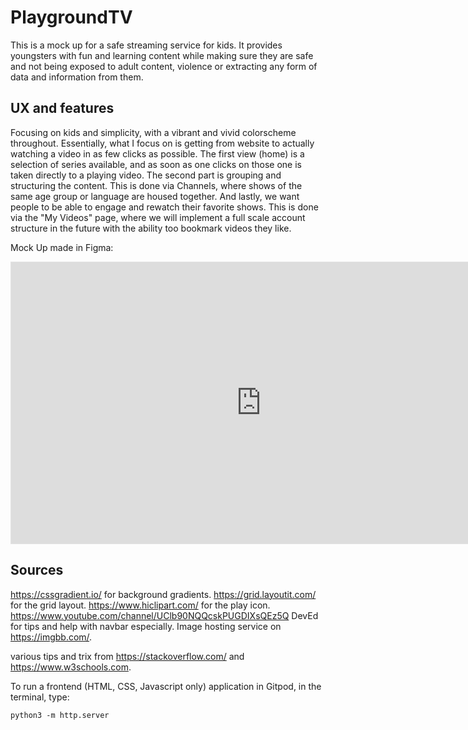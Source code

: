 # PlaygroundTV

This is a mock up for a safe streaming service for kids. It provides youngsters with fun and learning content while making sure they are safe and not being exposed to adult content, violence or extracting any form of data and information from them.

## UX and features

Focusing on kids and simplicity, with a vibrant and vivid colorscheme throughout. Essentially, what I focus on is getting from website to actually watching a video in as few clicks as possible. The first view (home) is a selection of series available, and as soon as one clicks on those one is taken directly to a playing video.
The second part is grouping and structuring the content. This is done via Channels, where shows of the same age group or language are housed together.
And lastly, we want people to be able to engage and rewatch their favorite shows. This is done via the "My Videos" page, where we will implement a full scale account structure in the future with the ability too bookmark videos they like.

Mock Up made in Figma:

<iframe style="border: 1px solid rgba(0, 0, 0, 0.1);" width="800" height="450" src="https://www.figma.com/embed?embed_host=share&url=https%3A%2F%2Fwww.figma.com%2Ffile%2F21lALeyDiVAg14TDxa4skT%2FPlaygroundTV%3Fnode-id%3D0%253A1" allowfullscreen></iframe>

## Sources

https://cssgradient.io/ for background gradients.
https://grid.layoutit.com/ for the grid layout.
https://www.hiclipart.com/ for the play icon.
https://www.youtube.com/channel/UClb90NQQcskPUGDIXsQEz5Q DevEd for tips and help with navbar especially.
Image hosting service on https://imgbb.com/.

various tips and trix from https://stackoverflow.com/ and https://www.w3schools.com.

To run a frontend (HTML, CSS, Javascript only) application in Gitpod, in the terminal, type:

`python3 -m http.server`
